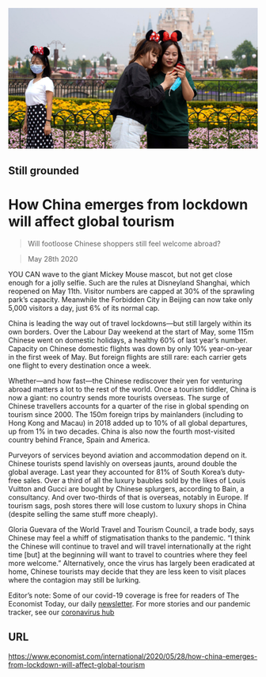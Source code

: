 ![](./images/20200530_IRP501.jpg)

## Still grounded

# How China emerges from lockdown will affect global tourism

> Will footloose Chinese shoppers still feel welcome abroad?

> May 28th 2020

YOU CAN wave to the giant Mickey Mouse mascot, but not get close enough for a jolly selfie. Such are the rules at Disneyland Shanghai, which reopened on May 11th. Visitor numbers are capped at 30% of the sprawling park’s capacity. Meanwhile the Forbidden City in Beijing can now take only 5,000 visitors a day, just 6% of its normal cap.

China is leading the way out of travel lockdowns—but still largely within its own borders. Over the Labour Day weekend at the start of May, some 115m Chinese went on domestic holidays, a healthy 60% of last year’s number. Capacity on Chinese domestic flights was down by only 10% year-on-year in the first week of May. But foreign flights are still rare: each carrier gets one flight to every destination once a week.

Whether—and how fast—the Chinese rediscover their yen for venturing abroad matters a lot to the rest of the world. Once a tourism tiddler, China is now a giant: no country sends more tourists overseas. The surge of Chinese travellers accounts for a quarter of the rise in global spending on tourism since 2000. The 150m foreign trips by mainlanders (including to Hong Kong and Macau) in 2018 added up to 10% of all global departures, up from 1% in two decades. China is also now the fourth most-visited country behind France, Spain and America.

Purveyors of services beyond aviation and accommodation depend on it. Chinese tourists spend lavishly on overseas jaunts, around double the global average. Last year they accounted for 81% of South Korea’s duty-free sales. Over a third of all the luxury baubles sold by the likes of Louis Vuitton and Gucci are bought by Chinese splurgers, according to Bain, a consultancy. And over two-thirds of that is overseas, notably in Europe. If tourism sags, posh stores there will lose custom to luxury shops in China (despite selling the same stuff more cheaply).

Gloria Guevara of the World Travel and Tourism Council, a trade body, says Chinese may feel a whiff of stigmatisation thanks to the pandemic. “I think the Chinese will continue to travel and will travel internationally at the right time [but] at the beginning will want to travel to countries where they feel more welcome.” Alternatively, once the virus has largely been eradicated at home, Chinese tourists may decide that they are less keen to visit places where the contagion may still be lurking.

Editor’s note: Some of our covid-19 coverage is free for readers of The Economist Today, our daily [newsletter](https://www.economist.com/https://my.economist.com/user#newsletter). For more stories and our pandemic tracker, see our [coronavirus hub](https://www.economist.com//news/2020/03/11/the-economists-coverage-of-the-coronavirus)

## URL

https://www.economist.com/international/2020/05/28/how-china-emerges-from-lockdown-will-affect-global-tourism
